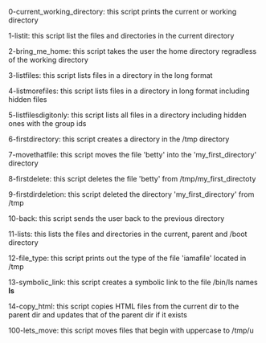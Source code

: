 0-current_working_directory: this script prints the current or working directory

1-listit: this script list the files and directories in the current directory

2-bring_me_home: this script takes the user the home directory regradless of the working directory

3-listfiles: this script lists files in a directory in the long format

4-listmorefiles: this script lists files in a directory in long format including hidden files

5-listfilesdigitonly: this script lists all files in a directory including hidden ones with the group ids

6-firstdirectory: this script creates a directory in the /tmp directory

7-movethatfile: this script moves the file 'betty' into the 'my_first_directory' directory

8-firstdelete: this script deletes the file 'betty' from /tmp/my_first_directoty

9-firstdirdeletion:  this script deleted the directory 'my_first_directory' from /tmp

10-back: this script sends the user back to the previous directory

11-lists: this lists the files and directories in the current, parent and /boot directory

12-file_type: this script prints out the type of the file 'iamafile' located in /tmp

13-symbolic_link: this script creates a symbolic link to the file /bin/ls names __ls__

14-copy_html: this script copies HTML files from the current dir to the parent dir and updates that of the parent dir if it exists

100-lets_move: this script moves files that begin with uppercase to /tmp/u
